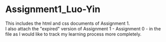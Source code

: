 # Assignment1_Luo-Yin
This includes the html and css documents of Assignment 1.<br>
I also attach the "expired" version of Assignment 1 - Assignment 0 - in the file as I would like to track my learning process more completely. 

